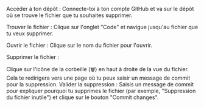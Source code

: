 Accéder à ton dépôt : Connecte-toi à ton compte GitHub et va sur le dépôt où se trouve le fichier que tu souhaites supprimer.

Trouver le fichier : Clique sur l'onglet "Code" et navigue jusqu'au fichier que tu veux supprimer.

Ouvrir le fichier : Clique sur le nom du fichier pour l'ouvrir.

Supprimer le fichier :

Clique sur l'icône de la corbeille (🗑️) en haut à droite de la vue du fichier.
Cela te redirigera vers une page où tu peux saisir un message de commit pour la suppression.
Valider la suppression : Saisis un message de commit pour expliquer pourquoi tu supprimes le fichier (par exemple, "Suppression du fichier inutile") et clique sur le bouton "Commit changes".